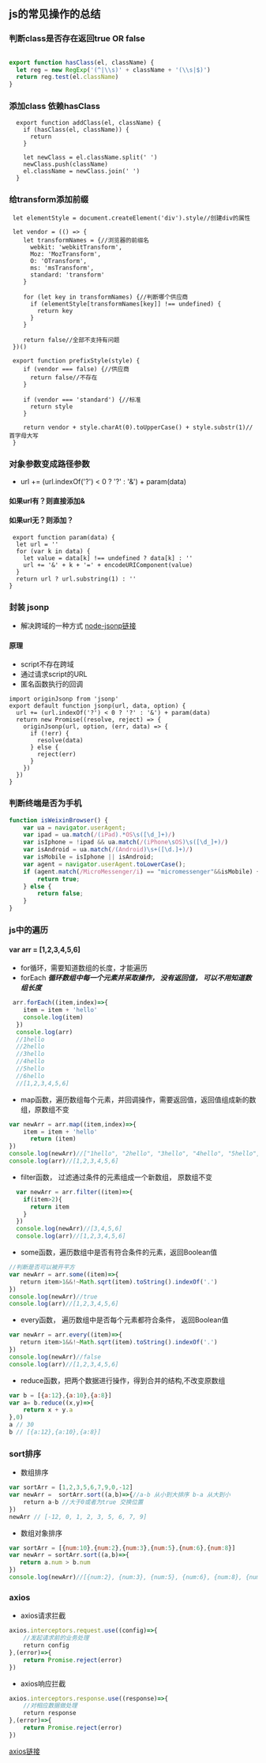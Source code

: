 ## js的常见操作的总结
### 判断class是否存在**返回true OR false**
``` js

export function hasClass(el, className) {
  let reg = new RegExp('(^|\\s)' + className + '(\\s|$)')
  return reg.test(el.className)
}
```
### 添加class **依赖hasClass**
```
  export function addClass(el, className) {
    if (hasClass(el, className)) {
      return
    }

    let newClass = el.className.split(' ')
    newClass.push(className)
    el.className = newClass.join(' ')
  }
```
### 给transform添加前缀
```
 let elementStyle = document.createElement('div').style//创建div的属性

 let vendor = (() => {
    let transformNames = {//浏览器的前缀名
      webkit: 'webkitTransform',
      Moz: 'MozTransform',
      O: 'OTransform',
      ms: 'msTransform',
      standard: 'transform'
    }

    for (let key in transformNames) {//判断哪个供应商
      if (elementStyle[transformNames[key]] !== undefined) {
        return key
      }
    }

    return false//全部不支持有问题
 })()

 export function prefixStyle(style) {
    if (vendor === false) {//供应商
      return false//不存在
    }

    if (vendor === 'standard') {//标准
      return style
    }

    return vendor + style.charAt(0).toUpperCase() + style.substr(1)//首字母大写
 }
```
### 对象参数变成路径参数 
* url += (url.indexOf('?') < 0 ? '?' : '&') + param(data) 
#### **如果url有？则直接添加&**</br>
#### **如果url无？则添加？**
```
 export function param(data) {
  let url = ''
  for (var k in data) {
    let value = data[k] !== undefined ? data[k] : ''
    url += '&' + k + '=' + encodeURIComponent(value)
  }
  return url ? url.substring(1) : ''
}
```
### 封装 jsonp
* 解决跨域的一种方式 [node-jsonp链接](https://www.npmjs.com/package/node-jsonp)
#### 原理  
* script不存在跨域
* 通过请求script的URL
* 匿名函数执行的回调

```
import originJsonp from 'jsonp'
export default function jsonp(url, data, option) {
  url += (url.indexOf('?') < 0 ? '?' : '&') + param(data)
  return new Promise((resolve, reject) => {
    originJsonp(url, option, (err, data) => {
      if (!err) {
        resolve(data)
      } else {
        reject(err)
      }
    })
  })
}
```
### 判断终端是否为手机
``` javascript
function isWeixinBrowser() {
    var ua = navigator.userAgent;
    var ipad = ua.match(/(iPad).*OS\s([\d_]+)/)
    var isIphone = !ipad && ua.match(/(iPhone\sOS)\s([\d_]+)/)
    var isAndroid = ua.match(/(Android)\s+([\d.]+)/)
    var isMobile = isIphone || isAndroid;
    var agent = navigator.userAgent.toLowerCase();
    if (agent.match(/MicroMessenger/i) == "micromessenger"&&isMobile) {
        return true;
    } else {
        return false;
    }
}
```
### js中的遍历
#### var arr = [1,2,3,4,5,6]
* for循环，需要知道数组的长度，才能遍历
* forEach ***循环数组中每一个元素并采取操作， 没有返回值， 可以不用知道数组长度***
``` javascript
 arr.forEach((item,index)=>{
    item = item + 'hello'
    console.log(item)
  })
  console.log(arr)
  //1hello
  //2hello
  //3hello
  //4hello
  //5hello
  //6hello
  //[1,2,3,4,5,6]
```
  
*  map函数，遍历数组每个元素，并回调操作，需要返回值，返回值组成新的数组，原数组不变
``` javascript
var newArr = arr.map((item,index)=>{
    item = item + 'hello'
	  return (item)
})
console.log(newArr)//["1hello", "2hello", "3hello", "4hello", "5hello", "6hello"]
console.log(arr)//[1,2,3,4,5,6]
```
* filter函数， 过滤通过条件的元素组成一个新数组， 原数组不变
``` javascript
  var newArr = arr.filter((item)=>{
    if(item>2){
      return item
    }
  })
  console.log(newArr)//[3,4,5,6]
  console.log(arr)//[1,2,3,4,5,6]
```
* some函数，遍历数组中是否有符合条件的元素，返回Boolean值
``` javascript 
//判断是否可以被开平方
var newArr = arr.some((item)=>{
   return item>1&&!~Math.sqrt(item).toString().indexOf('.')
})  
console.log(newArr)//true
console.log(arr)//[1,2,3,4,5,6]
```
* every函数， 遍历数组中是否每个元素都符合条件， 返回Boolean值
``` javascript
var newArr = arr.every((item)=>{
   return item>1&&!~Math.sqrt(item).toString().indexOf('.')
})  
console.log(newArr)//false
console.log(arr)//[1,2,3,4,5,6]
```
* reduce函数，把两个数据进行操作，得到合并的结构,不改变原数组
``` javascript
var b = [{a:12},{a:10},{a:8}]
var a= b.reduce((x,y)=>{
	return x + y.a
},0)
a // 30
b // [{a:12},{a:10},{a:8}]
```
### sort排序
* 数组排序
``` javascript
var sortArr = [1,2,3,5,6,7,9,0,-12]
var newArr =  sortArr.sort((a,b)=>{//a-b 从小到大排序 b-a 从大到小
    return a-b //大于0或者为true 交换位置
})
newArr // [-12, 0, 1, 2, 3, 5, 6, 7, 9]
```
* 数组对象排序
``` javascript
var sortArr = [{num:10},{num:2},{num:3},{num:5},{num:6},{num:8}]
var newArr = sortArr.sort((a,b)=>{
   return a.num > b.num
})
console.log(newArr)//[{num:2}, {num:3}, {num:5}, {num:6}, {num:8}, {num:10}]
```
### axios
* axios请求拦截
``` javascript
axios.interceptors.request.use((config)=>{
    //发起请求前的业务处理
    return config
},(error)=>{
    return Promise.reject(error)
})
```
* axios响应拦截
``` javascript
axios.interceptors.response.use((response)=>{
    //对相应数据做处理
    return response
},(error)=>{
    return Promise.reject(error)
})
```
[axios链接](https://github.com/axios/axios/issues/164#issuecomment-327837467)
